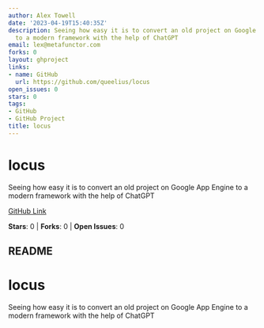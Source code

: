 ```yaml
---
author: Alex Towell
date: '2023-04-19T15:40:35Z'
description: Seeing how easy it is to convert an old project on Google App Engine
  to a modern framework with the help of ChatGPT
email: lex@metafunctor.com
forks: 0
layout: ghproject
links:
- name: GitHub
  url: https://github.com/queelius/locus
open_issues: 0
stars: 0
tags:
- GitHub
- GitHub Project
title: locus
---
```


# locus
Seeing how easy it is to convert an old project on Google App Engine to a modern framework with the help of ChatGPT

[GitHub Link](https://github.com/queelius/locus)

**Stars**: 0 | **Forks**: 0 | **Open Issues**: 0

## README
# locus
Seeing how easy it is to convert an old project on Google App Engine to a modern framework with the help of ChatGPT
